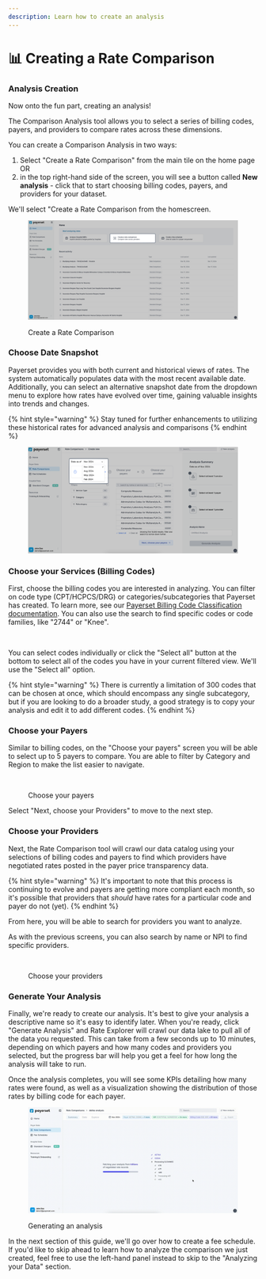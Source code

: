 ```yaml
---
description: Learn how to create an analysis
---
```


# 📊 Creating a Rate Comparison

### Analysis Creation

Now onto the fun part, creating an analysis!

The Comparison Analysis tool allows you to select a series of billing codes, payers, and providers to compare rates across these dimensions.

You can create a Comparison Analysis in two ways:

1. Select "Create a Rate Comparison" from the main tile on the home page OR
2. &#x20;in the top right-hand side of the screen, you will see a button called **New analysis** - click that to start choosing billing codes, payers, and providers for your dataset.

We'll select "Create a Rate Comparison from the homescreen.

<figure><img src="../../.gitbook/assets/image (8).png" alt=""><figcaption><p>Create a Rate Comparison</p></figcaption></figure>

### Choose Date Snapshot

Payerset provides you with both current and historical views of rates. The system automatically populates data with the most recent available date. Additionally, you can select an alternative snapshot date from the dropdown menu to explore how rates have evolved over time, gaining valuable insights into trends and changes.

{% hint style="warning" %}
Stay tuned for further enhancements to utilizing these historical rates for advanced analysis and comparisons&#x20;
{% endhint %}

<figure><img src="../../.gitbook/assets/image (1).png" alt=""><figcaption></figcaption></figure>

### Choose your Services (Billing Codes)

First, choose the billing codes you are interested in analyzing. You can filter on code type (CPT/HCPCS/DRG) or categories/subcategories that Payerset has created. To learn more, see our [Payerset Billing Code Classification documentation](../../data-lake/payerset-billing-code-classification.md). You can also use the search to find specific codes or code families, like "2744" or "Knee".

<figure><img src="../../.gitbook/assets/Kapture 2024-12-18 at 13.01.52.gif" alt=""><figcaption></figcaption></figure>

You can select codes individually or click the "Select all" button at the bottom to select all of the codes you have in your current filtered view. We'll use the "Select all" option.

{% hint style="warning" %}
There is currently a limitation of 300 codes that can be chosen at once, which should encompass any single subcategory, but if you are looking to do a broader study, a good strategy is to copy your analysis and edit it to add different codes.
{% endhint %}

### Choose your Payers

Similar to billing codes, on the "Choose your payers" screen you will be able to select up to 5 payers to compare. You are able to filter by Category and Region to make the list easier to navigate.

<figure><img src="../../.gitbook/assets/Kapture 2024-12-18 at 13.12.11 (1).gif" alt=""><figcaption><p>Choose your payers</p></figcaption></figure>

Select "Next, choose your Providers" to move to the next step.

### Choose your Providers

Next, the Rate Comparison tool will crawl our data catalog using your selections of billing codes and payers to find which providers have negotiated rates posted in the payer price transparency data.&#x20;

{% hint style="warning" %}
It's important to note that this process is continuing to evolve and payers are getting more compliant each month, so it's possible that providers that _should_ have rates for a particular code and payer do not (yet).
{% endhint %}

From here, you will be able to search for providers you want to analyze.

As with the previous screens, you can also search by name or NPI to find specific providers.

<figure><img src="../../.gitbook/assets/Kapture 2024-12-18 at 13.18.17.gif" alt=""><figcaption><p>Choose your providers</p></figcaption></figure>

### Generate Your Analysis

Finally, we're ready to create our analysis. It's best to give your analysis a descriptive name so it's easy to identify later. When you're ready, click "Generate Analysis" and Rate Explorer will crawl our data lake to pull all of the data you requested. This can take from a few seconds up to 10 minutes, depending on which payers and how many codes and providers you selected, but the progress bar will help you get a feel for how long the analysis will take to run.

Once the analysis completes, you will see some KPIs detailing how many rates were found, as well as a visualization showing the distribution of those rates by billing code for each payer.

<figure><img src="../../.gitbook/assets/Kapture 2024-12-18 at 20.00.36 (3).gif" alt=""><figcaption><p>Generating an analysis</p></figcaption></figure>

In the next section of this guide, we'll go over how to create a fee schedule. If you'd like to skip ahead to learn how to analyze the comparison we just created, feel free to use the left-hand panel instead to skip to the "Analyzing your Data" section.
